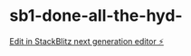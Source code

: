 # sb1-done-all-the-hyd-

[Edit in StackBlitz next generation editor ⚡️](https://stackblitz.com/~/github.com/haridaggupatti/sb1-done-all-the-hyd-)